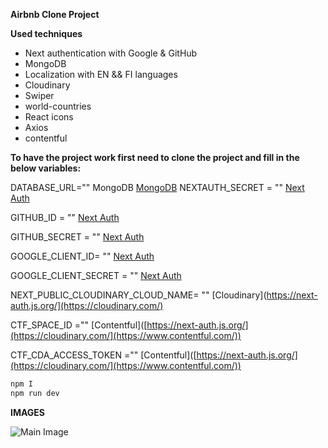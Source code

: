 **Airbnb Clone Project**

**Used techniques**
- Next authentication with Google & GitHub
- MongoDB
- Localization with EN && FI languages
- Cloudinary
- Swiper
- world-countries
- React icons
- Axios
- contentful

**To have the project work first need to clone the project and fill in the below variables:**

DATABASE_URL=""     MongoDB  [MongoDB](https://www.mongodb.com/products)
NEXTAUTH_SECRET = ""   [Next Auth](https://next-auth.js.org/)

GITHUB_ID = ""        [Next Auth](https://next-auth.js.org/)

GITHUB_SECRET = "" [Next Auth](https://next-auth.js.org/)

GOOGLE_CLIENT_ID= "" [Next Auth](https://next-auth.js.org/)

GOOGLE_CLIENT_SECRET = "" [Next Auth](https://next-auth.js.org/)

NEXT_PUBLIC_CLOUDINARY_CLOUD_NAME= ""   [Cloudinary](https://next-auth.js.org/](https://cloudinary.com/)

CTF_SPACE_ID =""   [Contentful]([https://next-auth.js.org/](https://cloudinary.com/](https://www.contentful.com/))

CTF_CDA_ACCESS_TOKEN =""  [Contentful]([https://next-auth.js.org/](https://cloudinary.com/](https://www.contentful.com/))


```javascript
npm I
npm run dev
```

**IMAGES**

![Main Image](https://i.postimg.cc/P5QRsNgg/Screenshot-2024-07-10-141355.png)


  
